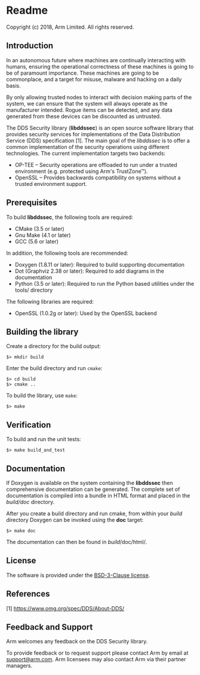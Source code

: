 Readme
======

Copyright (c) 2018, Arm Limited. All rights reserved.

Introduction
------------

In an autonomous future where machines are continually interacting with humans,
ensuring the operational correctness of these machines is going to be of
paramount importance. These machines are going to be commonplace, and a target
for misuse, malware and hacking on a daily basis.

By only allowing trusted nodes to interact with decision making parts of the
system, we can ensure that the system will always operate as the manufacturer
intended. Rogue items can be detected, and any data generated from these devices
can be discounted as untrusted.

The DDS Security library (__libddssec__) is an open source software library that
provides security services for implementations of the Data Distribution Service
(DDS) specification [1]. The main goal of the _libddssec_ is to offer a common
implementation of the security operations using different technologies. The
current implementation targets two backends:

* OP-TEE – Security operations are offloaded to run under a trusted environment
  (e.g. protected using Arm's TrustZone™).
* OpenSSL – Provides backwards compatibility on systems without a trusted
  environment support.

Prerequisites
-------------

To build __libddssec__, the following tools are required:

- CMake (3.5 or later)
- Gnu Make (4.1 or later)
- GCC (5.6 or later)

In addition, the following tools are recommended:

- Doxygen (1.8.11 or later): Required to build supporting documentation
- Dot (Graphviz 2.38 or later): Required to add diagrams in the documentation
- Python (3.5 or later): Required to run the Python based utilities under the
  tools/ directory

The following libraries are required:
- OpenSSL (1.0.2g or later): Used by the OpenSSL backend

Building the library
--------------------

Create a directory for the build output:

    $> mkdir build

Enter the build directory and run ```cmake```:

    $> cd build
    $> cmake ..

To build the library, use ```make```:

    $> make

Verification
------------

To build and run the unit tests:

    $> make build_and_test

Documentation
-------------

If Doxygen is available on the system containing the __libddssec__ then
comprehensive documentation can be generated. The complete set of documentation
is compiled into a bundle in HTML format and placed in the *_build_/doc*
directory.

After you create a build directory and run cmake, from within your _build_
directory Doxygen can be invoked using the __doc__ target:

    $> make doc

The documentation can then be found in _build_/doc/html/.

License
-------

The software is provided under the [BSD-3-Clause license](https://spdx.org/licenses/BSD-3-Clause.html).

References
----------

[1] https://www.omg.org/spec/DDS/About-DDS/


Feedback and Support
--------------------

Arm welcomes any feedback on the DDS Security library.

To provide feedback or to request support please contact Arm by email at
support@arm.com. Arm licensees may also contact Arm via their partner
managers.
